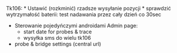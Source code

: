 Tk106:
	* Ustawić (rozkminić) rzadsze wysyłanie pozycji 
	* sprawdzić wytrzymałość baterii: test nadawania przez cały dzień co 30sec
* Sterowanie pojedyńczymi androidami
Admin page:
	* start date for probes & trace
	* wysyłka sms do wielu tk106
* probe & bridge settings (central url)
